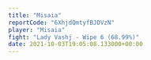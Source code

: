 ```yaml
---
title: "Misaia"
reportCode: "6XhjdQmtyfBJDVzN"
player: "Misaia"
fight: "Lady Vashj - Wipe 6 (68.99%)"
date: 2021-10-03T19:05:08.133000+00:00
---
```

